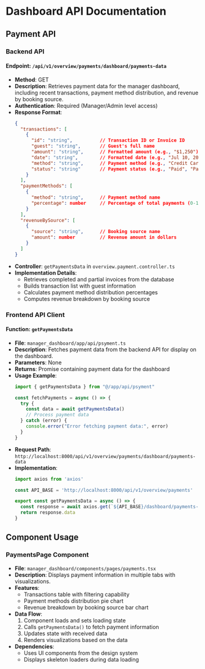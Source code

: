 # Dashboard API Documentation

## Payment API

### Backend API

#### Endpoint: `/api/v1/overview/payments/dashboard/payments-data`
- **Method**: GET
- **Description**: Retrieves payment data for the manager dashboard, including recent transactions, payment method distribution, and revenue by booking source.
- **Authentication**: Required (Manager/Admin level access)
- **Response Format**:
  ```json
  {
    "transactions": [
      {
        "id": "string",          // Transaction ID or Invoice ID
        "guest": "string",       // Guest's full name
        "amount": "string",      // Formatted amount (e.g., "$1,250")
        "date": "string",        // Formatted date (e.g., "Jul 10, 2023")
        "method": "string",      // Payment method (e.g., "Credit Card", "Cash")
        "status": "string"       // Payment status (e.g., "Paid", "Partial")
      }
    ],
    "paymentMethods": [
      {
        "method": "string",      // Payment method name
        "percentage": number     // Percentage of total payments (0-100)
      }
    ],
    "revenueBySource": [
      {
        "source": "string",      // Booking source name
        "amount": number         // Revenue amount in dollars
      }
    ]
  }
  ```
- **Controller**: `getPaymentsData` in `overview.payment.controller.ts`
- **Implementation Details**:
  - Retrieves completed and partial invoices from the database
  - Builds transaction list with guest information
  - Calculates payment method distribution percentages
  - Computes revenue breakdown by booking source

### Frontend API Client

#### Function: `getPaymentsData`
- **File**: `manager_dashboard/app/api/psyment.ts`
- **Description**: Fetches payment data from the backend API for display on the dashboard.
- **Parameters**: None
- **Returns**: Promise containing payment data for the dashboard
- **Usage Example**:
  ```typescript
  import { getPaymentsData } from "@/app/api/psyment"

  const fetchPayments = async () => {
    try {
      const data = await getPaymentsData()
      // Process payment data
    } catch (error) {
      console.error("Error fetching payment data:", error)
    }
  }
  ```
- **Request Path**: `http://localhost:8000/api/v1/overview/payments/dashboard/payments-data`
- **Implementation**:
  ```typescript
  import axios from 'axios'

  const API_BASE = 'http://localhost:8000/api/v1/overview/payments'

  export const getPaymentsData = async () => {
    const response = await axios.get(`${API_BASE}/dashboard/payments-data`)
    return response.data
  }
  ```

## Component Usage

### PaymentsPage Component
- **File**: `manager_dashboard/components/pages/payments.tsx`
- **Description**: Displays payment information in multiple tabs with visualizations.
- **Features**:
  - Transactions table with filtering capability
  - Payment methods distribution pie chart
  - Revenue breakdown by booking source bar chart
- **Data Flow**:
  1. Component loads and sets loading state
  2. Calls `getPaymentsData()` to fetch payment information
  3. Updates state with received data
  4. Renders visualizations based on the data
- **Dependencies**:
  - Uses UI components from the design system
  - Displays skeleton loaders during data loading
